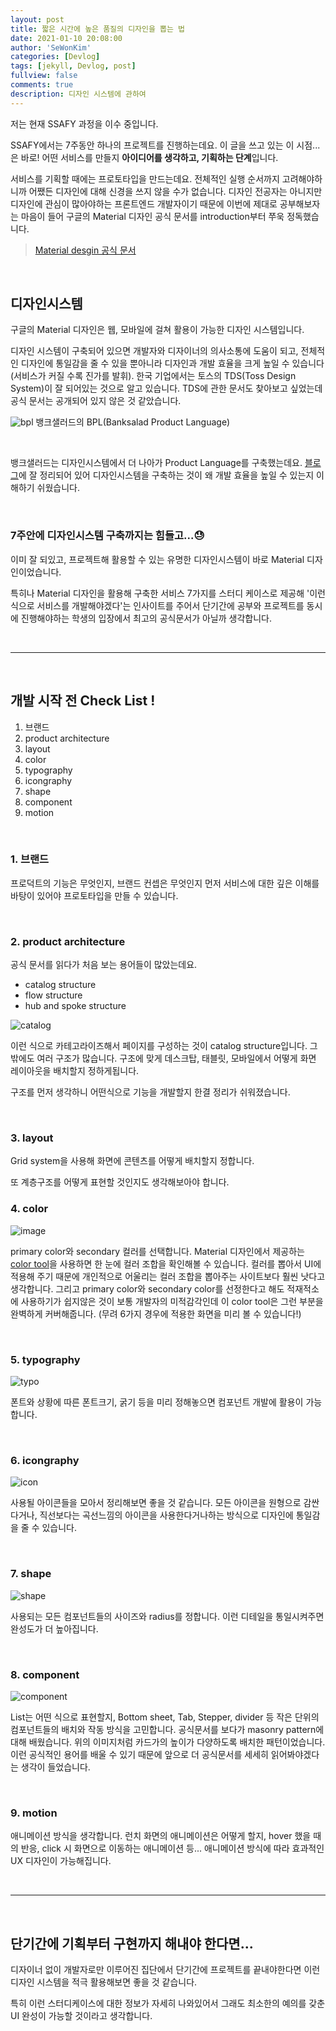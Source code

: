 ```yaml
---
layout: post
title: 짧은 시간에 높은 품질의 디자인을 뽑는 법
date: 2021-01-10 20:08:00
author: 'SeWonKim'
categories: [Devlog]
tags: [jekyll, Devlog, post]
fullview: false
comments: true
description: 디자인 시스템에 관하여
---
```


저는 현재 SSAFY 과정을 이수 중입니다. 

SSAFY에서는 7주동안 하나의 프로젝트를 진행하는데요. 
이 글을 쓰고 있는 이 시점...은 바로! 어떤 서비스를 만들지 **아이디어를 생각하고, 기획하는 단계**입니다.


서비스를 기획할 때에는 프로토타입을 만드는데요.
전체적인 실행 순서까지 고려해야하니까 어쨌든 디자인에 대해 신경을 쓰지 않을 수가 없습니다.
디자인 전공자는 아니지만 디자인에 관심이 많아야하는 프론트엔드 개발자이기 때문에 이번에 제대로 공부해보자는 마음이 들어 구글의 Material 디자인 공식 문서를 introduction부터 쭈욱 정독했습니다.

> [Material desgin 공식 문서](https://material.io/design/introduction#components)

&nbsp;
&nbsp;

## 디자인시스템

구글의 Material 디자인은 웹, 모바일에 걸쳐 활용이 가능한 디자인 시스템입니다.

디자인 시스템이 구축되어 있으면 개발자와 디자이너의 의사소통에 도움이 되고, 전체적인 디자인에 통일감을 줄 수 있을 뿐아니라 디자인과 개발 효율을 크게 높일 수 있습니다(서비스가 커질 수록 진가를 발휘). 한국 기업에서는 토스의 TDS(Toss Design System)이 잘 되어있는 것으로 알고 있습니다. TDS에 관한 문서도 찾아보고 싶었는데 공식 문서는 공개되어 있지 않은 것 같았습니다. 

![bpl](https://blog.banksalad.com/32964daa2d22101cf61c90a6e9e53427/Template.gif)
뱅크샐러드의 BPL(Banksalad Product Language) 

&nbsp;

뱅크샐러드는 디자인시스템에서 더 나아가 Product Language를 구축했는데요. [블로그](https://blog.banksalad.com/tech/banksalad-product-language-ios/)에 잘 정리되어 있어 디자인시스템을 구축하는 것이 왜 개발 효율을 높일 수 있는지 이해하기 쉬웠습니다.

&nbsp;
&nbsp;

### 7주안에 디자인시스템 구축까지는 힘들고...😓

이미 잘 되있고, 프로젝트해 활용할 수 있는 유명한 디자인시스템이 바로 Material 디자인이었습니다. 

특히나 Material 디자인을 활용해 구축한 서비스 7가지를 스터디 케이스로 제공해 '이런식으로 서비스를 개발해야겠다'는 인사이트를 주어서 단기간에 공부와 프로젝트를 동시에 진행해야하는 학생의 입장에서 최고의 공식문서가 아닐까 생각합니다.

&nbsp;

---

&nbsp;

## 개발 시작 전 Check List !

1. 브랜드 
2. product architecture
3. layout
4. color
5. typography
6. icongraphy
7. shape
8. component
9. motion

&nbsp;
&nbsp;

### 1. 브랜드

프로덕트의 기능은 무엇인지, 브랜드 컨셉은 무엇인지 먼저 서비스에 대한 깊은 이해를 바탕이 있어야 프로토타입을 만들 수 있습니다.

&nbsp;

### 2. product architecture

공식 문서를 읽다가 처음 보는 용어들이 많았는데요.

- catalog structure
- flow structure
- hub and spoke structure

![catalog](https://lh3.googleusercontent.com/NRdy-qhyVVebO-4j82AElVaQ6ApAi5TgbNAZiRTZLtIUO--fQgvpyuwdboVccNHRenHBcQ7aoMDS2tZTrVNIeHyLVQRyCVTOyA7rOy4=w1064-v0)

이런 식으로 카테고라이즈해서 페이지를 구성하는 것이 catalog structure입니다. 그 밖에도 여러 구조가 많습니다.
구조에 맞게 데스크탑, 태블릿, 모바일에서 어떻게 화면 레이아웃을 배치할지 정하게됩니다. 

구조를 먼저 생각하니 어떤식으로 기능을 개발할지 한결 정리가 쉬워졌습니다.

&nbsp;

### 3. layout

Grid system을 사용해 화면에 콘텐츠를 어떻게 배치할지 정합니다.

또 계층구조를 어떻게 표현할 것인지도 생각해보아야 합니다.

### 4. color

![image](https://user-images.githubusercontent.com/30452963/104121334-a1c69f00-5380-11eb-9422-0028b4c01486.png)


primary color와 secondary 컬러를 선택합니다. Material 디자인에서 제공하는 [color tool](https://material.io/resources/color/#!/?view.left=0&view.right=0&primary.color=00a8ff)을 사용하면 한 눈에 컬러 조합을 확인해볼 수 있습니다. 컬러를 뽑아서 UI에 적용해 주기 때문에 개인적으로 어울리는 컬러 조합을 뽑아주는 사이트보다 훨씬 낫다고 생각합니다. 그리고 primary color와 secondary color를 선정한다고 해도 적재적소에 사용하기가 쉽지않은 것이 보통 개발자의 미적감각인데 이 color tool은 그런 부분을 완벽하게 커버해줍니다. (무려 6가지 경우에 적용한 화면을 미리 볼 수 있습니다!)

&nbsp;


### 5. typography

![typo](https://lh3.googleusercontent.com/q4lcEm8f3pR_Fm-w1JxZBuaYYzgLm2nSZfsOZ2KI-eYg1CI5mucD-4m7WJkrkkf1fSvajcnGu4o_yKT5WDHlHbmZdIuWSG_imga7kw=w1064-v0)

폰트와 상황에 따른 폰트크기, 굵기 등을 미리 정해놓으면 컴포넌트 개발에 활용이 가능합니다.

&nbsp;

### 6. icongraphy

![icon](https://lh3.googleusercontent.com/5xtAyTkQ3yNuY3teubPaKC49MnLEnezTSwuw4NzM7-tkpa7_kVntjQmjNuKyZg8H2Q6keIg4h5NT5-U4sHDVgNNPVN0MvExCxI-_8Q=w1064-v0)

사용될 아이콘들을 모아서 정리해보면 좋을 것 같습니다. 모든 아이콘을 원형으로 감싼다거나, 직선보다는 곡선느낌의 아이콘을 사용한다거나하는 방식으로 디자인에 통일감을 줄 수 있습니다.

&nbsp;

### 7. shape

![shape](https://lh3.googleusercontent.com/gJ2_OPPHwVSIFMZhkswsctMmE7mj9HxCoJNsb88otlU5oz53C1zQ9ommZDEG-E8qHZQqVjd2ESLd5TTRkqbyZONHfUlNcksUpm39Sg=w1064-v0)

사용되는 모든 컴포넌트들의 사이즈와 radius를 정합니다. 이런 디테일을 통일시켜주면 완성도가 더 높아집니다.

&nbsp;

### 8. component

![component](https://lh3.googleusercontent.com/E5vkIiBtT6bOouTsOci2cNDLM1IovqLkLPrFHyVqCojAs4fiR7iR89ToJJNIa_Y4-odyI6Ojyr5zk9XGmLGeXkH2C-AJwxqtC7XKyQ=w1064-v0)

List는 어떤 식으로 표현할지, Bottom sheet, Tab, Stepper, divider 등 작은 단위의 컴포넌트들의 배치와 작동 방식을 고민합니다. 공식문서를 보다가 masonry pattern에 대해 배웠습니다. 위의 이미지처럼 카드가의 높이가 다양하도록 배치한 패턴이었습니다. 이런 공식적인 용어를 배울 수 있기 때문에 앞으로 더 공식문서를 세세히 읽어봐야겠다는 생각이 들었습니다.

&nbsp;

### 9. motion

애니메이션 방식을 생각합니다. 런치 화면의 애니메이션은 어떻게 할지, hover 했을 때의 반응, click 시 화면으로 이동하는 애니메이션 등... 애니메이션 방식에 따라 효과적인 UX 디자인이 가능해집니다.

&nbsp;


---

&nbsp;


## 단기간에 기획부터 구현까지 해내야 한다면...

디자이너 없이 개발자로만 이루어진 집단에서 단기간에 프로젝트를 끝내야한다면 이런 디자인 시스템을 적극 활용해보면 좋을 것 같습니다. 

특히 이런 스터디케이스에 대한 정보가 자세히 나와있어서 그래도 최소한의 예의를 갖춘 UI 완성이 가능할 것이라고 생각합니다.

&nbsp;
